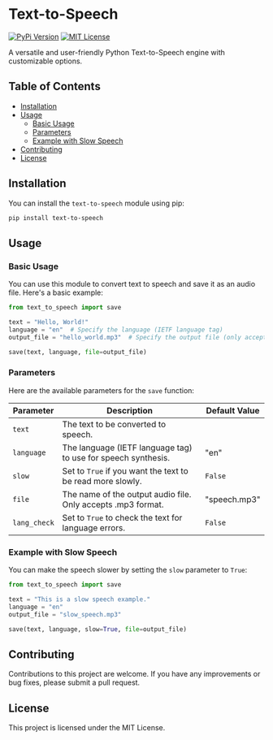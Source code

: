 # Text-to-Speech

[![PyPi Version](https://img.shields.io/pypi/v/text-to-speech.svg)](https://pypi.org/project/text-to-speech/)
[![MIT License](https://img.shields.io/pypi/l/text-to-speech.svg)](https://github.com/dewittethomas/text-to-speech/blob/master/LICENSE)

A versatile and user-friendly Python Text-to-Speech engine with customizable options.

## Table of Contents

- [Installation](#installation)
- [Usage](#usage)
  - [Basic Usage](#basic-usage)
  - [Parameters](#parameters)
  - [Example with Slow Speech](#example-with-slow-speech)
- [Contributing](#contributing)
- [License](#license)
  
## Installation

You can install the `text-to-speech` module using pip:

```bash
pip install text-to-speech
```

## Usage

### Basic Usage

You can use this module to convert text to speech and save it as an audio file. Here's a basic example:

```python
from text_to_speech import save

text = "Hello, World!"
language = "en"  # Specify the language (IETF language tag)
output_file = "hello_world.mp3"  # Specify the output file (only accepts .mp3)

save(text, language, file=output_file)
```

### Parameters

Here are the available parameters for the `save` function:

| Parameter     | Description                                            | Default Value   |
|---------------|--------------------------------------------------------|-----------------|
| `text`        | The text to be converted to speech.                    |                 |
| `language`    | The language (IETF language tag) to use for speech synthesis. | "en"         |
| `slow`        | Set to `True` if you want the text to be read more slowly. | `False`         |
| `file`        | The name of the output audio file. Only accepts .mp3 format. | "speech.mp3"   |
| `lang_check`  | Set to `True` to check the text for language errors.   | `False`         |

### Example with Slow Speech

You can make the speech slower by setting the `slow` parameter to `True`:

```python
from text_to_speech import save

text = "This is a slow speech example."
language = "en"
output_file = "slow_speech.mp3"

save(text, language, slow=True, file=output_file)
```

## Contributing

Contributions to this project are welcome. If you have any improvements or bug fixes, please submit a pull request.

## License

This project is licensed under the MIT License.